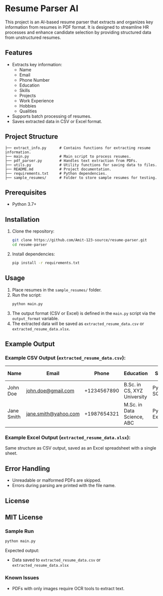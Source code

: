 # Resume Parser AI

This project is an AI-based resume parser that extracts and organizes key information from resumes in PDF format. It is designed to streamline HR processes and enhance candidate selection by providing structured data from unstructured resumes.

## Features
- Extracts key information:
  - Name
  - Email
  - Phone Number
  - Education
  - Skills
  - Projects
  - Work Experience
  - Hobbies
  - Qualities
- Supports batch processing of resumes.
- Saves extracted data in CSV or Excel format.

## Project Structure
```
├── extract_info.py      # Contains functions for extracting resume information.
├── main.py              # Main script to process resumes.
├── pdf_parser.py        # Handles text extraction from PDFs.
├── utils.py             # Utility functions for saving data to files.
├── README.md            # Project documentation.
├── requirements.txt     # Python dependencies.
├── sample_resumes/      # Folder to store sample resumes for testing.
```

## Prerequisites
- Python 3.7+

## Installation
1. Clone the repository:
   ```bash
   git clone https://github.com/Amit-123-source/resume-parser.git
   cd resume-parser
   ```
2. Install dependencies:
   ```bash
   pip install -r requirements.txt
   ```

## Usage
1. Place resumes in the `sample_resumes/` folder.
2. Run the script:
   ```bash
   python main.py
   ```
3. The output format (CSV or Excel) is defined in the `main.py` script via the `output_format` variable.
4. The extracted data will be saved as `extracted_resume_data.csv` or `extracted_resume_data.xlsx`.

## Example Output
### Example CSV Output (`extracted_resume_data.csv`):
| Name        | Email               | Phone        | Education                   | Skills                  | Projects                    | Work Experience             | Hobbies          | Qualities            | Resume Name           |
|-------------|---------------------|--------------|-----------------------------|--------------------------|-----------------------------|-----------------------------|------------------|-----------------------|-----------------------|
| John Doe    | john.doe@gmail.com  | +1234567890  | B.Sc. in CS, XYZ University | Python, SQL             | Developed a web app        | Interned at ABC Corp        | Reading, Sports  | Leadership, Teamwork  | John_Doe_Resume.pdf   |
| Jane Smith  | jane.smith@yahoo.com| +1987654321  | M.Sc. in Data Science, ABC | Python, Excel           | Built a recommendation sys | Employed at XYZ Ltd         | Music, Art       | Problem-solving       | Jane_Smith_Resume.pdf |

### Example Excel Output (`extracted_resume_data.xlsx`):
Same structure as CSV output, saved as an Excel spreadsheet with a single sheet.

## Error Handling
- Unreadable or malformed PDFs are skipped.
- Errors during parsing are printed with the file name.

## License
MIT License
---

### Sample Run
```bash
python main.py
```
Expected output:
- Data saved to `extracted_resume_data.csv` or `extracted_resume_data.xlsx`

### Known Issues
- PDFs with only images require OCR tools to extract text.
